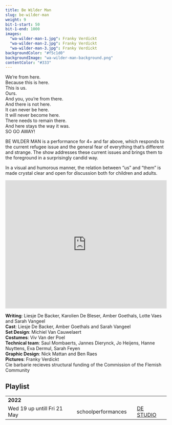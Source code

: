 ```yaml
---
title: Be Wilder Man
slug: be-wilder-man
weight: 9
bit-1-start: 50
bit-1-end: 1000
images:
  "wa-wilder-man-1.jpg": Franky Verdickt
  "wa-wilder-man-2.jpg": Franky Verdickt
  "wa-wilder-man-3.jpg": Franky Verdickt
backgroundColor: "#f5c1d0"
backgroundImage: "wa-wilder-man-background.png"
contentColor: "#333"
---
```


<style>
  @media (min-width: 666px) {
    #background-bit-1 {
      width: 100%;
      height: 884px;
      position: absolute;
      top: 0;
      background: url(/img/wa-wilder-man-bit-1.png) no-repeat bottom right;
    }
  }
</style>

We’re from here.<br>
Because this is here.<br>
This is us.<br>
Ours.<br>
And you, you’re from there.<br>
And there is not here.<br>
It can never be here.<br>
It will never become here.<br>
There needs to remain there.<br>
And here stays the way it was.<br>
SO GO AWAY!

BE WILDER MAN is a performance for 4+ and far above, which responds to the current refugee issue and the general fear of everything that’s different and strange. The show addresses these current issues and brings them to the foreground in a surprisingly candid way.

In a visual and humorous manner, the relation between “us” and “them” is made crystal clear and open for discussion both for children and adults.

<iframe src="https://player.vimeo.com/video/171478751?title=0&byline=0&portrait=0" width="100%" height="400" frameborder="0" webkitallowfullscreen mozallowfullscreen allowfullscreen></iframe>

**Writing**: Liesje De Backer, Karolien De Bleser, Amber Goethals, Lotte Vaes and Sarah Vangeel<br>
**Cast**: Liesje De Backer, Amber Goethals and Sarah Vangeel<br>
**Set Design**: Michiel Van Cauwelaert<br>
**Costumes**: Viv Van der Poel<br>
**Technical team**: Saul Mombaerts, Jannes Dierynck, Jo Heijens, Hanne Nuyttens, Eva Dermul, Sarah Feyen<br>
**Graphic Design**: Nick Mattan and Ben Raes <br>
**Pictures**: Franky Verdickt <br>
Cie barbarie recieves structural funding of the Commission of the Flemish Community

## Playlist

<div class="table-responsive">
<table class="speellijst">

<tr><td colspan="5"><strong>2022</strong></td></tr>
<tr><td>Wed 19 up untill Fri 21 May</td><td>schoolperformances</td><td></td><td><a href="http://www.destudio.com/">DE STUDIO </td></tr>
